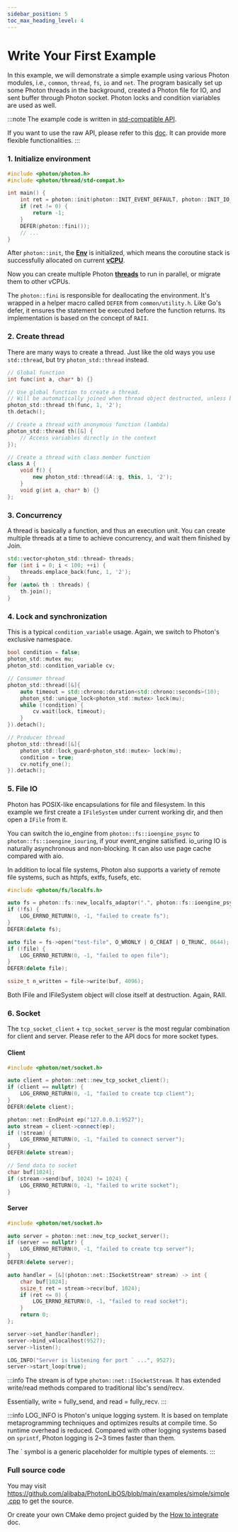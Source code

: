 ```yaml
---
sidebar_position: 5
toc_max_heading_level: 4
---
```


# Write Your First Example

In this example, we will demonstrate a simple example using various Photon modules,
i.e., `common`, `thread`, `fs`, `io` and `net`. The program basically set up some Photon threads
in the background, created a Photon file for IO, and sent buffer through Photon socket.
Photon locks and condition viariables are used as well.

:::note
The example code is written in [std-compatible API](../api/std-compatible-api). 

If you want to use the raw API, please refer to this [doc](../api/thread). It can provide more flexible functionalities.
:::

### 1. Initialize environment

```cpp
#include <photon/photon.h>
#include <photon/thread/std-compat.h>

int main() {
	int ret = photon::init(photon::INIT_EVENT_DEFAULT, photon::INIT_IO_NONE);
    if (ret != 0) {
        return -1;
    }
    DEFER(photon::fini());
    // ...
}
```

After `photon::init`, the [**Env**](../api/env) is initialized, which means the coroutine stack is successfully allocated on current [**vCPU**](../api/vcpu-and-multicore). 

Now you can create multiple Photon [**threads**](../api/thread) to run in parallel, or migrate them to other vCPUs.

The `photon::fini` is responsible for deallocating the environment. 
It's wrapped in a helper macro called `DEFER` from `common/utility.h`.
Like Go's defer, it ensures the statement be executed before the function returns.
Its implementation is based on the concept of `RAII`.

### 2. Create thread

There are many ways to create a thread. Just like the old ways you use `std::thread`, but try `photon_std::thread` instead.

```cpp
// Global function
int func(int a, char* b) {}

// Use global function to create a thread.
// Will be automatically joined when thread object destructed, unless been detached.
photon_std::thread th(func, 1, '2');
th.detach();

// Create a thread with anonymous function (lambda)
photon_std::thread th([&] {
    // Access variables directly in the context
});

// Create a thread with class member function
class A {
    void f() {
        new photon_std::thread(&A::g, this, 1, '2');
    }
    void g(int a, char* b) {}
};
```

### 3. Concurrency

A thread is basically a function, and thus an execution unit. 
You can create multiple threads at a time to achieve concurrency, and wait them finished by Join.

```cpp
std::vector<photon_std::thread> threads;
for (int i = 0; i < 100; ++i) {
    threads.emplace_back(func, 1, '2');
}
for (auto& th : threads) {
    th.join();
}
```

### 4. Lock and synchronization

This is a typical `condition_variable` usage. Again, we switch to Photon's exclusive namespace.

```cpp
bool condition = false;
photon_std::mutex mu;
photon_std::condition_variable cv;

// Consumer thread
photon_std::thread([&]{
    auto timeout = std::chrono::duration<std::chrono::seconds>(10);
    photon_std::unique_lock<photon_std::mutex> lock(mu);
    while (!condition) {
        cv.wait(lock, timeout);
    }
}).detach();

// Producer thread
photon_std::thread([&]{
    photon_std::lock_guard<photon_std::mutex> lock(mu);
    condition = true;
    cv.notify_one();
}).detach();
```

### 5. File IO

Photon has POSIX-like encapsulations for file and filesystem. In this example we first create a `IFileSystem` under current working dir, and then open a `IFile` from it. 

You can switch the io_engine from `photon::fs::ioengine_psync` to `photon::fs::ioengine_iouring`, 
if your event_engine satisfied. io_uring IO is naturally asynchronous and non-blocking. 
It can also use page cache compared with aio.

In addition to local file systems, Photon also supports a variety of remote file systems, such as httpfs, extfs, fusefs, etc.

```cpp
#include <photon/fs/localfs.h>

auto fs = photon::fs::new_localfs_adaptor(".", photon::fs::ioengine_psync);
if (!fs) {
    LOG_ERRNO_RETURN(0, -1, "failed to create fs");
}
DEFER(delete fs);

auto file = fs->open("test-file", O_WRONLY | O_CREAT | O_TRUNC, 0644);
if (!file) {
    LOG_ERRNO_RETURN(0, -1, "failed to open file");
}
DEFER(delete file);

ssize_t n_written = file->write(buf, 4096);
```

Both IFile and IFileSystem object will close itself at destruction. Again, RAII.

### 6. Socket

The `tcp_socket_client` + `tcp_socket_server` is the most regular combination for client and server. Please refer to the API docs for more socket types.

#### Client

```cpp
#include <photon/net/socket.h>

auto client = photon::net::new_tcp_socket_client();
if (client == nullptr) {
    LOG_ERRNO_RETURN(0, -1, "failed to create tcp client");
}
DEFER(delete client);

photon::net::EndPoint ep("127.0.0.1:9527");
auto stream = client->connect(ep);
if (!stream) {
    LOG_ERRNO_RETURN(0, -1, "failed to connect server");
}
DEFER(delete stream);

// Send data to socket
char buf[1024];
if (stream->send(buf, 1024) != 1024) {
    LOG_ERRNO_RETURN(0, -1, "failed to write socket");
}
```

#### Server

```cpp
#include <photon/net/socket.h>

auto server = photon::net::new_tcp_socket_server();
if (server == nullptr) {
    LOG_ERRNO_RETURN(0, -1, "failed to create tcp server");
}
DEFER(delete server);

auto handler = [&](photon::net::ISocketStream* stream) -> int {       
    char buf[1024];
    ssize_t ret = stream->recv(buf, 1024);
    if (ret <= 0) {
        LOG_ERRNO_RETURN(0, -1, "failed to read socket");
    }     
    return 0;
};

server->set_handler(handler);
server->bind_v4localhost(9527);
server->listen();

LOG_INFO("Server is listening for port ` ...", 9527);
server->start_loop(true);
```

:::info
The stream is of type `photon::net::ISocketStream`. It has extended write/read methods compared to traditional libc's send/recv.

Essentially, write = fully_send, and read = fully_recv.
:::

:::info
LOG_INFO is Photon's unique logging system. It is based on template metaprogramming techniques 
and optimizes results at compile time. So runtime overhead is reduced.
Compared with other logging systems based on `sprintf`, Photon logging is 2~3 times faster than them.

The \` symbol is a generic placeholder for multiple types of elements.
:::

### Full source code

You may visit https://github.com/alibaba/PhotonLibOS/blob/main/examples/simple/simple.cpp to get the source.

Or create your own CMake demo project guided by the [How to integrate](./how-to-integrate.md) doc.
